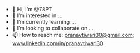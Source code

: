 - 👋 Hi, I’m @78PT
- 👀 I’m interested in ...
- 🌱 I’m currently learning ...
- 💞️ I’m looking to collaborate on ...
- 📫 How to reach me: pranavtiwari30@gmail.com; www.linkedin.com/in/pranavtiwari30

<!---
78PT/78PT is a ✨ special ✨ repository because its `README.md` (this file) appears on your GitHub profile.
You can click the Preview link to take a look at your changes.
--->
